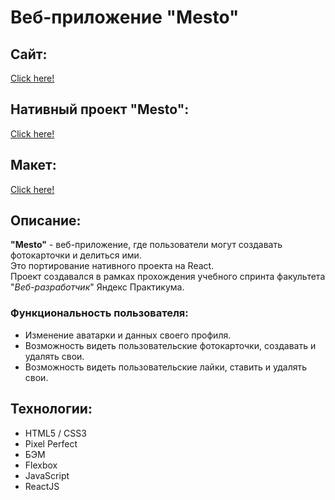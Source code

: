 # Веб-приложение "Mesto"
## Сайт:
[Click here!](https://kybikn.github.io/mesto-react/)

## Нативный проект "Mesto":
[Click here!](https://kybikn.github.io/mesto/)

## Макет: 
[Click here!](https://www.figma.com/file/5H3gsn5lIGPwzBPby9jAOo/JavaScript.-Sprint-12?node-id=0%3A1&mode=dev)

## Описание:
**"Mesto"** - веб-приложение, где пользователи могут создавать фотокарточки и делиться ими.<br>
Это портирование нативного проекта на React.<br>
Проект создавался в рамках прохождения учебного спринта факультета "*Веб-разработчик*" Яндекс Практикума.<br>
 ### Функциональность пользователя:
  - Изменение аватарки и данных своего профиля.
  - Возможность видеть пользовательские фотокарточки, создавать и удалять свои.
  - Возможность видеть пользовательские лайки, ставить и удалять свои.

## Технологии:
- HTML5 / CSS3
- Pixel Perfect
- БЭМ
- Flexbox
- JavaScript
- ReactJS